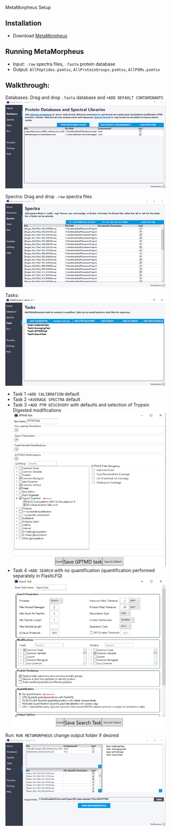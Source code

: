 MetaMorpheus Setup

## Installation
- Download [MetaMorpheus](https://github.com/smith-chem-wisc/MetaMorpheus?tab=readme-ov-file)

## Running MetaMorpheus
- Input: `.raw` spectra files, `.fasta` protein database
- Output: `AllPeptides.psmtsv`, `AllProteinGroups.psmtsv`, `AllPSMs.psmtsv`

## Walkthrough:
Databases: Drag and drop `.fasta` database and `+ADD DEFAULT CONTAMINANTS`
![Database](../assets/images/MM_Database.png)

Spectra: Drag and drop `.raw` spectra files
![Spectra](../assets/images/MM_Spectra.png)

Tasks: 
![Tasks](../assets/images/MM_Tasks.png)
- Task 1 `+ADD CALIBRATION` default
- Task 2 `+AVERAGE SPECTRA` default
- Task 3 `+ADD PTM DISCOVERY` with defaults and selection of Trypsin Digested modifications
    ![GPTMD](../assets/images/MM_GPTMD.png)
- Task 4 `+ADD SEARCH` with no quantification (quantification performed separately in FlashLFQ)
    ![Search](../assets/images/MM_Search.png)

Run: `RUN METAMORPHEUS` change output folder if desired
![Run](../assets/images/MM_Run.png)
